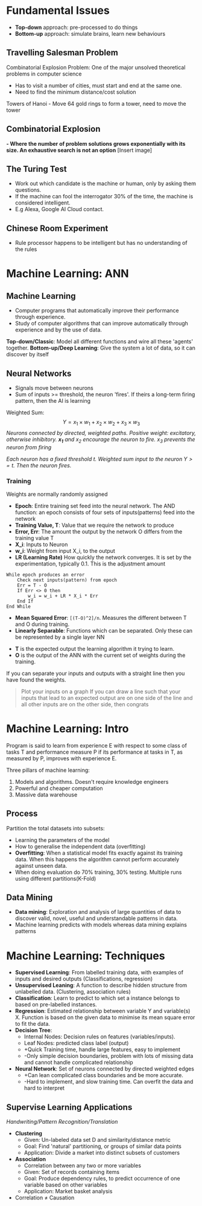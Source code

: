 # Fundamental Issues
- **Top-down** approach: pre-processed to do things
- **Bottom-up** approach: simulate brains, learn new behaviours
## Travelling Salesman Problem
Combinatorial Explosion Problem: One of the major unsolved theoretical problems in computer science
- Has to visit a number of cities, must start and end at the same one.
- Need to find the minimum distance/cost solution

Towers of Hanoi - Move 64 gold rings to form a tower, need to move the tower

## Combinatorial Explosion
**- Where the number of problem solutions grows exponentially with its size. An exhaustive search is not an option**
[Insert image]

## The Turing Test
- Work out which candidate is the machine or human, only by asking them questions.
- If the machine can fool the interrogator 30% of the time, the machine is considered intelligent.
- E.g Alexa, Google AI Cloud contact.

## Chinese Room Experiment
- Rule processor happens to be intelligent but has no understanding of the rules

# Machine Learning: ANN
## Machine Learning
- Computer programs that automatically improve their performance through experience.
- Study of computer algorithms that can improve automatically through experience and by the use of data.

**Top-down/Classic**: Model all different functions and wire all these 'agents' together.
**Bottom-up/Deep Learning**: Give the system a lot of data, so it can discover by itself
## Neural Networks
- Signals move between neurons
- Sum of inputs >= threshold, the neuron 'fires'. If theirs a long-term firing pattern, then the AI is learning

Weighted Sum:
$$Y=x_1\times w_1+x_2\times w_2+x_3\times w_3$$
*Neurons connected by directed, weighted paths. 
Positive weight: excitatory, otherwise inhibitory.
**$x_1$** and $x_2$ encourage the neuron to fire.
$x_3$ prevents the neuron from firing*

*Each neuron has a fixed threshold $t$.
Weighted sum input to the neuron $Y >= t$. Then the neuron fires.*
### Training 
Weights are normally randomly assigned
- **Epoch**: Entire training set feed into the neural network. The AND function: an epoch consists of four sets of inputs(patterns) feed into the network
- **Training Value, T**: Value that we require the network to produce
- **Error, Err**: The amount the output by the network O differs from the training value T
- **X_i**: Inputs to Neuron
- **w_i**: Weight from input X_i, to the output 
- **LR (Learning Rate)** How quickly the network converges. It is set by the experimentation, typically 0.1. This is the adjustment amount

```
While epoch produces an error
	Check next inputs(pattern) from epoch
	Err = T - O
	If Err <> 0 then
		w_i = w_i + LR * X_i * Err
	End If
End While
``` 

- **Mean Squared Error**: `[(T-O)^2]/n`. Measures the different between T and O during training.
- **Linearly Separable**: Functions which can be separated. Only these can be represented by a single layer NN

+ **T** is the expected output the learning algorithm it trying to learn.
+ **O** is the output of the ANN with the current set of weights during the training.

If you can separate your inputs and outputs with a straight line then you have found the weights.

> Plot your inputs on a graph
> If you can draw a line such that your inputs that lead to an expected output are on one side of the line and all other inputs are on the other side, then congrats

# Machine Learning: Intro
Program is said to learn from experience E with respect to some class of tasks T and performance measure P if its performance at tasks in T, as measured by P, improves with experience E.

Three pillars of machine learning:
1) Models and algorithms. Doesn't require knowledge engineers
2) Powerful and cheaper computation
3) Massive data warehouse

## Process
Partition the total datasets into subsets:
- Learning the parameters of the model
- How to generalise the independent data (overfitting)
- **Overfitting**: When a statistical model fits exactly against its training data. When this happens the algorithm cannot perform accurately against unseen data.
- When doing evaluation do 70% training, 30% testing. Multiple runs using different partitions(K-Fold)

## Data Mining
- **Data mining**: Exploration and analysis of large quantities of data to discover valid, novel, useful and understandable patterns in data.
- Machine learning predicts with models whereas data mining explains patterns

# Machine Learning: Techniques
- **Supervised Learning**: From labelled training data, with examples of inputs and desired outputs (Classifications, regression) 
- **Unsupervised Leaning**: A function to describe hidden structure from unlabelled data. (Clustering, association rules)
- **Classification**: Learn to predict to which set a instance belongs to based on pre-labelled instances.
- **Regression**: Estimated relationship between variable Y and variable(s) X. Function is based on the given data to minimise its mean square error to fit the data.
- **Decision Tree**: 
	- Internal Nodes: Decision rules on features (variables/inputs).
	- Leaf Nodes: predicted class label (output)
	- +Quick Training time, handle large features, easy to implement
	- -Only simple decision boundaries, problem with lots of missing data and cannot handle complicated relationship
- **Neural Network**: Set of neurons connected by directed weighted edges
	- +Can lean complicated class boundaries and be more accurate.
	- -Hard to implement, and slow training time. Can overfit the data and hard to interpret

## Supervise Learning Applications
*Handwriting/Pattern Recognition/Translation*
- **Clustering**
	- Given: Un-labeled data set D and similarity/distance metric
	- Goal: Find 'natural' partitioning, or groups of similar data points
	- Application: Divide a market into distinct subsets of customers
- **Association**
	- Correlation between any two or more variables
	- Given: Set of records containing items
	- Goal: Produce dependency rules, to predict occurrence of one variable based on other variables
	- Application: Market basket analysis
- Correlation $\ne$ Causation